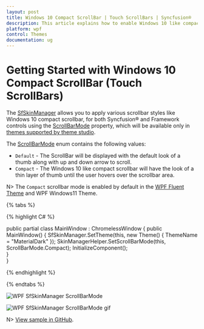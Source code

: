 ```yaml
---
layout: post
title: Windows 10 Compact ScrollBar | Touch ScrollBars | Syncfusion®
description: This article explains how to enable Windows 10 like compact scrollbars (touch scrollbars) in WPF applications.
platform: wpf
control: Themes
documentation: ug
---
```

# Getting Started with Windows 10 Compact ScrollBar (Touch ScrollBars)

The [SfSkinManager](https://help.syncfusion.com/cr/wpf/Syncfusion.SfSkinManager.SfSkinManager.html) allows you to apply various scrollbar styles like Windows 10 compact scrollbar, for both Syncfusion® and Framework controls using the [ScrollBarMode](https://help.syncfusion.com/cr/wpf/Syncfusion.SfSkinManager.Theme.html#Syncfusion_SfSkinManager_Theme_ScrollBarMode) property, which will be available only in [themes supported by theme studio](https://help.syncfusion.com/wpf/themes/skin-manager#themes-list).

The [ScrollBarMode](https://help.syncfusion.com/cr/wpf/Syncfusion.SfSkinManager.ScrollBarMode.html) enum contains the following values:

* `Default` - The ScrollBar will be displayed with the default look of a thumb along with up and down arrow to scroll.
* `Compact` - The Windows 10 like compact scrollbar will have the look of a thin layer of thumb until the user hovers over the scrollbar area. 

N> The `Compact` scrollbar mode is enabled by default in the [WPF Fluent Theme](https://help.syncfusion.com/wpf/themes/fluent-theme) and WPF Windows11 Theme. 

{% tabs %}

{% highlight C# %}

public partial class MainWindow : ChromelessWindow
{
    public MainWindow()
    {
        SfSkinManager.SetTheme(this, new Theme() { ThemeName = "MaterialDark" });
        SkinManagerHelper.SetScrollBarMode(this, ScrollBarMode.Compact);
        InitializeComponent();            
    }        
}

{% endhighlight %}

{% endtabs %}

![WPF SfSkinManager ScrollBarMode](Skin-Manager_images/WPF-SkinManager-ScrollBarMode.png)

![WPF SfSkinManager ScrollBarMode gif](Skin-Manager_images/WPF-SkinManager-ScrollBarMode.gif)

N> [View sample in GitHub](https://github.com/SyncfusionExamples/change-scrollbar-mode-using-skinmanager).



